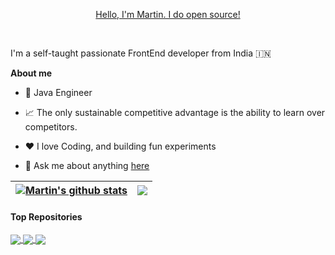 <p align="center"><a href="https://www.bianxf.com">Hello, I'm Martin. I do open source!</a></p>

<br />

I'm a self-taught passionate FrontEnd developer from India 🇮🇳

**About me**

- 💼 Java Engineer

- 📈 The only sustainable competitive advantage is the ability to learn over competitors.

- ❤️ I love Coding, and building fun experiments 

- 💬 Ask me about anything [here](https://bianxf.com/app/aboutme)

| <a href="https://bianxf.com"><img align="center" src="https://github-readme-stats.vercel.app/api?username=martin-chips&show_icons=true&include_all_commits=true&theme=buefy&hide_border=true" alt="Martin's github stats" /></a> | <a href="https://bianxf.com"><img align="center" src="https://github-readme-stats.vercel.app/api/top-langs/?username=martin-chips&layout=compact&theme=buefy&hide_border=true" /></a> |
| ------------- | ------------- |

#### Top Repositories


<a href="https://github.com/martin-chips/DimpleBlog">
  <img align="center" src="https://github-readme-stats.vercel.app/api/pin/?username=martin-chips&repo=DimpleBlog&theme=buefy" />
</a>
<a href="https://github.com/martin-chips/EAMS">
  <img align="center" src="https://github-readme-stats.vercel.app/api/pin/?username=martin-chips&repo=EAMS&theme=buefy" />
</a>
<a href="https://github.com/martin-chips/online_exam_system">
  <img align="center" src="https://github-readme-stats.vercel.app/api/pin/?username=martin-chips&repo=online_exam_system&theme=buefy" />
</a>
<br />
<br />
